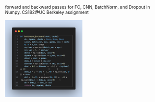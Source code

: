 forward and backward passes for FC, CNN, BatchNorm, and Dropout in Numpy. CS182@UC Berkeley assignment
<br><br>
<img src="assets/code-snapshot.png" width="50%">
